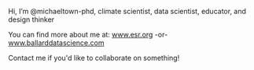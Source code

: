 Hi, I’m @michaeltown-phd, climate scientist, data scientist, educator, and design thinker

You can find more about me at:
www.esr.org
-or-
www.ballarddatascience.com

Contact me if you'd like to collaborate on something!
<!---
michaeltown-phd/michaeltown-phd is a ✨ special ✨ repository because its `README.md` (this file) appears on your GitHub profile.
You can click the Preview link to take a look at your changes.
--->
